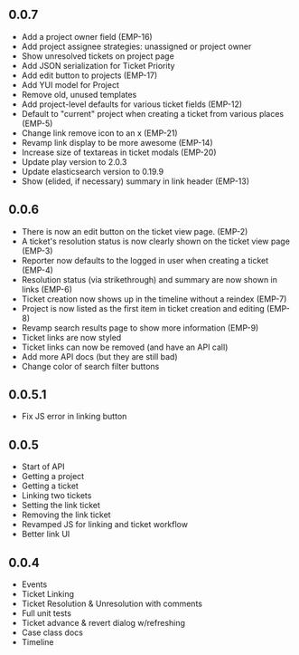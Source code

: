 ## 0.0.7
 * Add a project owner field (EMP-16)
 * Add project assignee strategies: unassigned or project owner
 * Show unresolved tickets on project page
 * Add JSON serialization for Ticket Priority
 * Add edit button to projects (EMP-17)
 * Add YUI model for Project
 * Remove old, unused templates
 * Add project-level defaults for various ticket fields (EMP-12)
 * Default to "current" project when creating a ticket from various places (EMP-5)
 * Change link remove icon to an x (EMP-21)
 * Revamp link display to be more awesome (EMP-14)
 * Increase size of textareas in ticket modals (EMP-20)
 * Update play version to 2.0.3
 * Update elasticsearch version to 0.19.9
 * Show (elided, if necessary) summary in link header (EMP-13)

## 0.0.6
 * There is now an edit button on the ticket view page. (EMP-2)
 * A ticket's resolution status is now clearly shown on the ticket view page (EMP-3)
 * Reporter now defaults to the logged in user when creating a ticket (EMP-4)
 * Resolution status (via strikethrough) and summary are now shown in links (EMP-6)
 * Ticket creation now shows up in the timeline without a reindex (EMP-7)
 * Project is now listed as the first item in ticket creation and editing (EMP-8)
 * Revamp search results page to show more information (EMP-9)
 * Ticket links are now styled
 * Ticket links can now be removed (and have an API call)
 * Add more API docs (but they are still bad)
 * Change color of search filter buttons

## 0.0.5.1
 * Fix JS error in linking button

## 0.0.5
 * Start of API
  * Getting a project
  * Getting a ticket
  * Linking two tickets
  * Setting the link ticket
  * Removing the link ticket
 * Revamped JS for linking and ticket workflow
 * Better link UI

## 0.0.4
 * Events
 * Ticket Linking
 * Ticket Resolution & Unresolution with comments
  * Full unit tests
 * Ticket advance & revert dialog w/refreshing
 * Case class docs
 * Timeline
